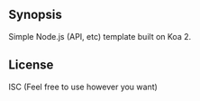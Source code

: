 ## Synopsis

Simple Node.js (API, etc) template built on Koa 2.

## License

ISC (Feel free to use however you want)
